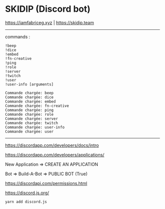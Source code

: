 # SKIDIP (Discord bot)

https://iamfabriceg.xyz | https://skidip.team

---

commands :
```
!beep
!dice
!embed
!fn-creative
!ping
!role
!server
!twitch
!user
!user-info [arguments]
```

```
Commande chargée: beep
Commande chargée: dice
Commande chargée: embed
Commande chargée: fn-creative
Commande chargée: ping
Commande chargée: role
Commande chargée: server
Commande chargée: twitch
Commande chargée: user-info
Commande chargée: user
```
---

https://discordapp.com/developers/docs/intro

https://discordapp.com/developers/applications/

New Application => CREATE AN APPLICATION

Bot => Build-A-Bot => PUBLIC BOT (True)

https://discordapi.com/permissions.html

https://discord.js.org/

```yarn add discord.js```

